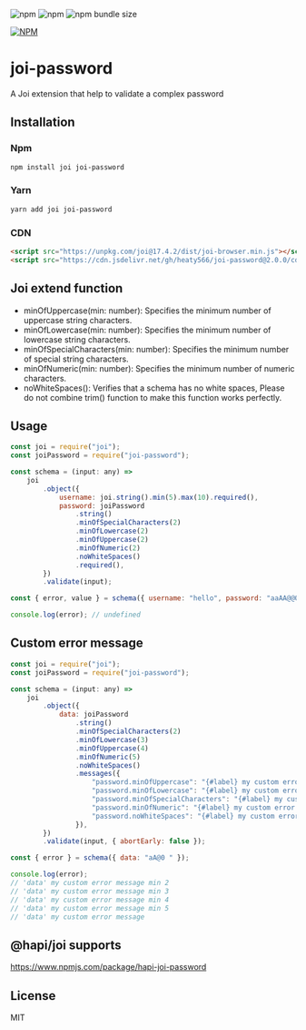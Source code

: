 ![npm](https://img.shields.io/npm/v/joi-password)
![npm](https://img.shields.io/npm/dw/joi-password)
![npm bundle size](https://img.shields.io/bundlephobia/min/joi-password)

[![NPM](https://nodei.co/npm/joi-password.png)](https://nodei.co/npm/joi-password/)

# joi-password

A Joi extension that help to validate a complex password

## Installation

### Npm

```sh
npm install joi joi-password
```

### Yarn

```sh
yarn add joi joi-password
```

### CDN

```html
<script src="https://unpkg.com/joi@17.4.2/dist/joi-browser.min.js"></script>
<script src="https://cdn.jsdelivr.net/gh/heaty566/joi-password@2.0.0/cdn/joi-password.min.js"></script>
```

## Joi extend function

-   minOfUppercase(min: number): Specifies the minimum number of uppercase string characters.
-   minOfLowercase(min: number): Specifies the minimum number of lowercase string characters.
-   minOfSpecialCharacters(min: number): Specifies the minimum number of special string characters.
-   minOfNumeric(min: number): Specifies the minimum number of numeric characters.
-   noWhiteSpaces(): Verifies that a schema has no white spaces, Please do not combine trim() function to make this function works perfectly.

## Usage

```javascript
const joi = require("joi");
const joiPassword = require("joi-password");

const schema = (input: any) =>
    joi
        .object({
            username: joi.string().min(5).max(10).required(),
            password: joiPassword
                .string()
                .minOfSpecialCharacters(2)
                .minOfLowercase(2)
                .minOfUppercase(2)
                .minOfNumeric(2)
                .noWhiteSpaces()
                .required(),
        })
        .validate(input);

const { error, value } = schema({ username: "hello", password: "aaAA@@00" });

console.log(error); // undefined
```

## Custom error message

```javascript
const joi = require("joi");
const joiPassword = require("joi-password");

const schema = (input: any) =>
    joi
        .object({
            data: joiPassword
                .string()
                .minOfSpecialCharacters(2)
                .minOfLowercase(3)
                .minOfUppercase(4)
                .minOfNumeric(5)
                .noWhiteSpaces()
                .messages({
                    "password.minOfUppercase": "{#label} my custom error message min {#min}",
                    "password.minOfLowercase": "{#label} my custom error message min {#min}",
                    "password.minOfSpecialCharacters": "{#label} my custom error message min {#min}",
                    "password.minOfNumeric": "{#label} my custom error message min {#min}",
                    "password.noWhiteSpaces": "{#label} my custom error message",
                }),
        })
        .validate(input, { abortEarly: false });

const { error } = schema({ data: "aA@0 " });

console.log(error);
// 'data' my custom error message min 2
// 'data' my custom error message min 3
// 'data' my custom error message min 4
// 'data' my custom error message min 5
// 'data' my custom error message
```

## @hapi/joi supports

https://www.npmjs.com/package/hapi-joi-password

## License

MIT
